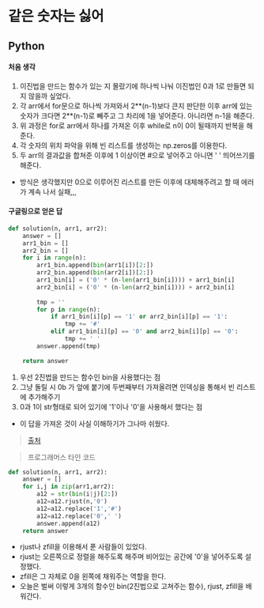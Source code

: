 # 같은 숫자는 싫어
## Python
#### 처음 생각
1. 이진법을 만드는 함수가 있는 지 몰랐기에 하나씩 나눠 이진법인 0과 1로 만들면 되지 않을까 싶었다.
2. 각 arr에서 for문으로 하나씩 가져와서 2**(n-1)보다 큰지 판단한 이후 arr에 있는 숫자가 크다면 2**(n-1)로 빼주고 그 차리에 1을 넣어준다. 아니라면 n-1을 해준다.
3. 위 과정은 for로 arr에서 하나를 가져온 이후 while로 n이 0이 될때까지 반복을 해준다.
4. 각 숫자의 위치 파악을 위해 빈 리스트를 생성하는 np.zeros를 이용한다.
5. 두 arr의 결과값을 합쳐준 이후에 1 이상이면 #으로 넣어주고 아니면 ' ' 띄어쓰기를 해준다.

- 방식은 생각했지만 0으로 이루어진 리스트를 만든 이후에 대체해주려고 할 때 에러가 계속 나서 실패,,,

#### 구글링으로 얻은 답
```python
def solution(n, arr1, arr2):
    answer = []
    arr1_bin = []
    arr2_bin = []
    for i in range(n):
        arr1_bin.append(bin(arr1[i])[2:])
        arr2_bin.append(bin(arr2[i])[2:])
        arr1_bin[i] = ('0' * (n-len(arr1_bin[i]))) + arr1_bin[i]
        arr2_bin[i] = ('0' * (n-len(arr2_bin[i]))) + arr2_bin[i]
    
        tmp = ''
        for p in range(n):
            if arr1_bin[i][p] == '1' or arr2_bin[i][p] == '1':
                tmp += '#'
            elif arr1_bin[i][p] == '0' and arr2_bin[i][p] == '0':
                tmp += ' '
        answer.append(tmp)
        
    return answer
```
1. 우선 2진법을 만드는 함수인 bin을 사용했다는 점
2. 그냥 돌릴 시 0b 가 앞에 붙기에 두번째부터 가져올려면 인덱싱을 통해서 빈 리스트에 추가해주기
3. 0과 1이 str형태로 되어 있기에 '1'이나 '0'을 사용해서 했다는 점
- 이 답을 가져온 것이 사실 이해하기가 그나마 쉬웠다.
> [출처](https://velog.io/@godiva7319/%ED%94%84%EB%A1%9C%EA%B7%B8%EB%9E%98%EB%A8%B8%EC%8A%A4-Level1-1%EC%B0%A8-%EB%B9%84%EB%B0%80%EC%A7%80%EB%8F%84-Python)

> 프로그래머스 타인 코드
```python
def solution(n, arr1, arr2):
    answer = []
    for i,j in zip(arr1,arr2):
        a12 = str(bin(i|j)[2:])
        a12=a12.rjust(n,'0')
        a12=a12.replace('1','#')
        a12=a12.replace('0',' ')
        answer.append(a12)
    return answer
```
- rjust나 zfill을 이용해서 푼 사람들이 있었다.
- rjust는 오른쪽으로 정렬을 해주도록 해주며 비어있는 공간에 '0'을 넣어주도록 설정했다.
- zfill은 그 자체로 0을 왼쪽에 채워주는 역할을 한다.
- 오늘은 벌써 이렇게 3개의 함수인 bin(2진법으로 고쳐주는 함수), rjust, zfill을 배워간다.